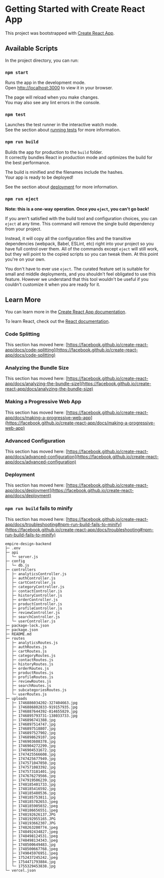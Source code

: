 # Getting Started with Create React App

This project was bootstrapped with [Create React App](https://github.com/facebook/create-react-app).

## Available Scripts

In the project directory, you can run:

### `npm start`

Runs the app in the development mode.\
Open [http://localhost:3000](http://localhost:3000) to view it in your browser.

The page will reload when you make changes.\
You may also see any lint errors in the console.

### `npm test`

Launches the test runner in the interactive watch mode.\
See the section about [running tests](https://facebook.github.io/create-react-app/docs/running-tests) for more information.

### `npm run build`

Builds the app for production to the `build` folder.\
It correctly bundles React in production mode and optimizes the build for the best performance.

The build is minified and the filenames include the hashes.\
Your app is ready to be deployed!

See the section about [deployment](https://facebook.github.io/create-react-app/docs/deployment) for more information.

### `npm run eject`

**Note: this is a one-way operation. Once you `eject`, you can't go back!**

If you aren't satisfied with the build tool and configuration choices, you can `eject` at any time. This command will remove the single build dependency from your project.

Instead, it will copy all the configuration files and the transitive dependencies (webpack, Babel, ESLint, etc) right into your project so you have full control over them. All of the commands except `eject` will still work, but they will point to the copied scripts so you can tweak them. At this point you're on your own.

You don't have to ever use `eject`. The curated feature set is suitable for small and middle deployments, and you shouldn't feel obligated to use this feature. However we understand that this tool wouldn't be useful if you couldn't customize it when you are ready for it.

## Learn More

You can learn more in the [Create React App documentation](https://facebook.github.io/create-react-app/docs/getting-started).

To learn React, check out the [React documentation](https://reactjs.org/).

### Code Splitting

This section has moved here: [https://facebook.github.io/create-react-app/docs/code-splitting](https://facebook.github.io/create-react-app/docs/code-splitting)

### Analyzing the Bundle Size

This section has moved here: [https://facebook.github.io/create-react-app/docs/analyzing-the-bundle-size](https://facebook.github.io/create-react-app/docs/analyzing-the-bundle-size)

### Making a Progressive Web App

This section has moved here: [https://facebook.github.io/create-react-app/docs/making-a-progressive-web-app](https://facebook.github.io/create-react-app/docs/making-a-progressive-web-app)

### Advanced Configuration

This section has moved here: [https://facebook.github.io/create-react-app/docs/advanced-configuration](https://facebook.github.io/create-react-app/docs/advanced-configuration)

### Deployment

This section has moved here: [https://facebook.github.io/create-react-app/docs/deployment](https://facebook.github.io/create-react-app/docs/deployment)

### `npm run build` fails to minify

This section has moved here: [https://facebook.github.io/create-react-app/docs/troubleshooting#npm-run-build-fails-to-minify](https://facebook.github.io/create-react-app/docs/troubleshooting#npm-run-build-fails-to-minify)

```
empire-design-backend
├─ .env
├─ api
│  └─ server.js
├─ config
│  └─ db.js
├─ controllers
│  ├─ analyticsController.js
│  ├─ authController.js
│  ├─ cartController.js
│  ├─ categoryController.js
│  ├─ contactController.js
│  ├─ historyController.js
│  ├─ orderController.js
│  ├─ productController.js
│  ├─ profileController.js
│  ├─ reviewController.js
│  ├─ searchController.js
│  └─ userController.js
├─ package-lock.json
├─ package.json
├─ README.md
├─ routes
│  ├─ analyticsRoutes.js
│  ├─ authRoutes.js
│  ├─ cartRoutes.js
│  ├─ categoryRoutes.js
│  ├─ contactRoutes.js
│  ├─ historyRoutes.js
│  ├─ orderRoutes.js
│  ├─ productRoutes.js
│  ├─ profileRoutes.js
│  ├─ reviewRoutes.js
│  ├─ searchRoutes.js
│  ├─ subcategoriesRoutes.js
│  └─ userRoutes.js
├─ uploads
│  ├─ 1746886034202-327404663.jpg
│  ├─ 1746886802833-919157935.jpg
│  ├─ 1746887644392-814655829.jpg
│  ├─ 1746895793731-138033733.jpg
│  ├─ 1746896741388.jpg
│  ├─ 1746897514747.jpg
│  ├─ 1746897518807.jpg
│  ├─ 1746897527902.jpg
│  ├─ 1746898629107.jpg
│  ├─ 1746903608378.jpg
│  ├─ 1746904272299.jpg
│  ├─ 1746904531672.jpg
│  ├─ 1747425566608.jpg
│  ├─ 1747425677949.jpg
│  ├─ 1747571047050.jpg
│  ├─ 1747571083392.jpg
│  ├─ 1747573181401.jpg
│  ├─ 1747676279566.jpg
│  ├─ 1747919506239.jpg
│  ├─ 1748185401733.jpg
│  ├─ 1748185416592.jpg
│  ├─ 1748185480536.jpg
│  ├─ 1748185753811.jpg
│  ├─ 1748185782653.jpeg
│  ├─ 1748185905032.jpeg
│  ├─ 1748186656551.jpeg
│  ├─ 1748192626137.JPG
│  ├─ 1748192955165.JPG
│  ├─ 1748193662307.JPG
│  ├─ 1748263200774.jpeg
│  ├─ 1748492434827.jpeg
│  ├─ 1748498124531.jpeg
│  ├─ 1748498134343.jpeg
│  ├─ 1748500649483.jpg
│  ├─ 1748500667768.jpeg
│  ├─ 1749045976951.jpeg
│  ├─ 1752437245242.jpeg
│  ├─ 1754471793884.jpg
│  └─ 1755329453838.jpg
└─ vercel.json

```